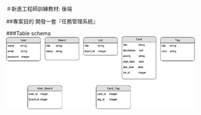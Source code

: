＃新進工程師訓練教材: 後端

##專案目的
開發一套『任務管理系統』


###Table schema
![imgae](https://github.com/miluku1018/task_management/blob/master/table%20schema.png)
